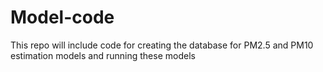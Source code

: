 # Model-code
This repo will include code for creating the database for PM2.5 and PM10 estimation models and running these models 
